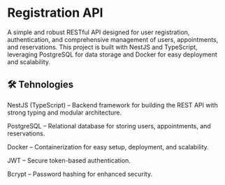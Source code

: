 # Registration API

A simple and robust RESTful API designed for user registration, authentication, and comprehensive management of users, appointments, and reservations.
This project is built with NestJS and TypeScript, leveraging PostgreSQL for data storage and Docker for easy deployment and scalability.

## 🛠 Tehnologies
NestJS (TypeScript) – Backend framework for building the REST API with strong typing and modular architecture.

PostgreSQL – Relational database for storing users, appointments, and reservations.

Docker – Containerization for easy setup, deployment, and scalability.

JWT – Secure token-based authentication.

Bcrypt – Password hashing for enhanced security.
